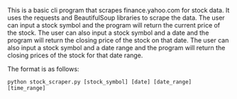 This is a basic cli program that scrapes finance.yahoo.com for stock data. It uses the requests and BeautifulSoup libraries to scrape the data. 
The user can input a stock symbol and the program will return the current price of the stock. The user can also input a stock symbol and a date and the program will return the closing price of the stock on that date. The user can also input a stock symbol and a date range and the program will return the closing prices of the stock for that date range. 
 

The format is as follows:
```
python stock_scraper.py [stock_symbol] [date] [date_range] [time_range]
```

